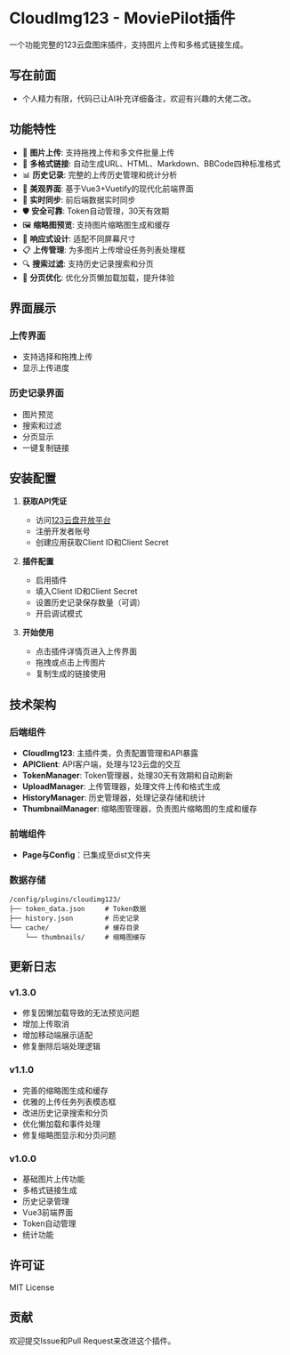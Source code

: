 # CloudImg123 - MoviePilot插件

一个功能完整的123云盘图床插件，支持图片上传和多格式链接生成。

## 写在前面
- 个人精力有限，代码已让AI补充详细备注，欢迎有兴趣的大佬二改。

## 功能特性

- 📸 **图片上传**: 支持拖拽上传和多文件批量上传
- 🔗 **多格式链接**: 自动生成URL、HTML、Markdown、BBCode四种标准格式
- 📊 **历史记录**: 完整的上传历史管理和统计分析
- 🎨 **美观界面**: 基于Vue3+Vuetify的现代化前端界面
- 🔄 **实时同步**: 前后端数据实时同步
- 🛡️ **安全可靠**: Token自动管理，30天有效期
- 🖼️ **缩略图预览**: 支持图片缩略图生成和缓存
- 📱 **响应式设计**: 适配不同屏幕尺寸
- 📋 **上传管理**: 为多图片上传增设任务列表处理框
- 🔍 **搜索过滤**: 支持历史记录搜索和分页
- 🚀 **分页优化**: 优化分页懒加载加载，提升体验

## 界面展示

### 上传界面
- 支持选择和拖拽上传
- 显示上传进度

### 历史记录界面
- 图片预览
- 搜索和过滤
- 分页显示
- 一键复制链接

## 安装配置

1. **获取API凭证**
   - 访问[123云盘开放平台](https://www.123pan.com/developers)
   - 注册开发者账号
   - 创建应用获取Client ID和Client Secret

2. **插件配置**
   - 启用插件
   - 填入Client ID和Client Secret
   - 设置历史记录保存数量（可调）
   - 开启调试模式

3. **开始使用**
   - 点击插件详情页进入上传界面
   - 拖拽或点击上传图片
   - 复制生成的链接使用

## 技术架构

### 后端组件
- **CloudImg123**: 主插件类，负责配置管理和API暴露
- **APIClient**: API客户端，处理与123云盘的交互
- **TokenManager**: Token管理器，处理30天有效期和自动刷新
- **UploadManager**: 上传管理器，处理文件上传和格式生成
- **HistoryManager**: 历史管理器，处理记录存储和统计
- **ThumbnailManager**: 缩略图管理器，负责图片缩略图的生成和缓存

### 前端组件
- **Page与Config**：已集成至dist文件夹

### 数据存储
```
/config/plugins/cloudimg123/
├── token_data.json     # Token数据
├── history.json        # 历史记录
└── cache/              # 缓存目录
    └── thumbnails/     # 缩略图缓存

```

## 更新日志

### v1.3.0
- 修复因懒加载导致的无法预览问题
- 增加上传取消
- 增加移动端展示适配
- 修复删除后端处理逻辑

### v1.1.0
- 完善的缩略图生成和缓存
- 优雅的上传任务列表模态框
- 改进历史记录搜索和分页
- 优化懒加载和事件处理
- 修复缩略图显示和分页问题

### v1.0.0
- 基础图片上传功能
- 多格式链接生成
- 历史记录管理
- Vue3前端界面
- Token自动管理
- 统计功能

## 许可证

MIT License

## 贡献


欢迎提交Issue和Pull Request来改进这个插件。
